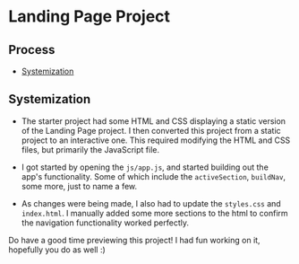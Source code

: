 # Landing Page Project

## Process

* [Systemization](#systemization)

## Systemization

* The starter project had some HTML and CSS displaying a static version of the Landing Page project. I then converted this project from a static project to an interactive one. This required modifying the HTML and CSS files, but primarily the JavaScript file.

* I got started by opening the `js/app.js`, and started building out the app's functionality. Some of which include the `activeSection`, `buildNav`, some more, just to name a few.

* As changes were being made, I also had to update the `styles.css` and `index.html`. I manually added some more sections to the html to confirm the navigation functionality worked perfectly.

Do have a good time previewing this project! I had fun working on it, hopefully you do as well :)
